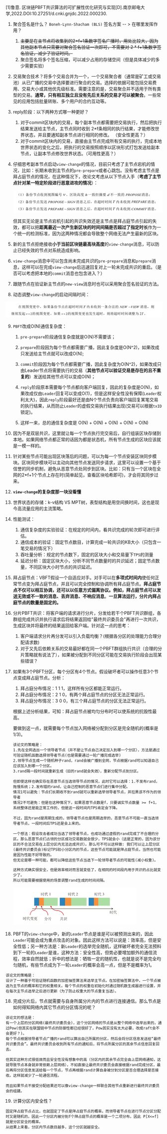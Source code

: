 [1]鲁意. 区块链PBFT共识算法的可扩展性优化研究与实现[D].南京邮电大学,2022.DOI:10.27251/d.cnki.gnjdc.2022.000230.



1. 聚合签名是什么？  `Boneh-Lynn-Shacham (BLS)` 签名方案  -- > 在哪里发挥作用？

   1. ~~主要是在主节点将收集到的2*f+1条数字签名广播时，用处比较大，因为其他副本节点只需要对聚合签名验证一次即可，不需要对 2 * f+1条数字签名验证，减少了验证时间。~~
   2. 聚合签名将多个签名压缩，可以减少占用的存储空间（但是具体减少的多少需要实验）

2. 交易聚合技术？将多个交易合并为一个，一个交易聚合者（通常是矿工或交易池）从已广播的交易中选择要进行聚合的交易。选择的依据可能包括交易费用、交易大小或其他优先级标准。需要注意的是，交易聚合并不适用于所有类型的交易。**通常，只有相互独立且没有先后关系的交易才可以被聚合**。一些常见的应用包括批量转账、多个用户的合约互动等。

3. reply阶段：以下两种方式哪一种更好？

   1. 对于commit区块内的交易，每个副本节点都需要把交易执行，然后把执行结果发送给主节点，主节点同时收到 2*f条相同的执行结果，才能修改世界状态，并且要通知副本节点进行相同的修改。 （安全性更高？）
   2. 对于commit区块内的交易，直接由主节点完成所有交易的执行，完成本地世界状态的变化之后，把执行的交易按照顺序以区块形式打包发送给副本节点，让副本节点修改世界状态。（可用性更高？）

4. 仔细思考副本节点启动`view-change`的情况，目前只考虑了主节点宕机的情况，比如：长期未收到主节点的`pre-prepare`或者心跳包。没有考虑主节点是拜占庭节点的情况，在这种情况下，改论文考虑从以下节点入手（**考虑了主节点针对某一特定阶段进行恶意进攻的情况**）：

   <img src="新东西.assets/image-20230719153110491-16897518829641.png" alt="image-20230719153110491" style="zoom:50%;" />

   但其实无论是主节点宕机引起的共识失效还是主节点是拜占庭节点引起的失效，都可以把**距离最近一次产生新区块的时间间隔是否超过了指定时长**作为一个统一的检测标准，因为这两种情况都会导致整个网络无法产生最新的区块。

5. 新的主节点拒绝接收**小于当前区块链最高块高度**的`view-change`消息，可以防止已经失效的节点对系统造成影响。
6. `view-change`消息中可以包含尚未完成共识的`pre-prepare`消息和`prepare`消息，这样可以在完成`view-change`后迅速回复对上一轮未完成共识的重启。（是否可以考虑把本地的`commit`消息也包含进入？）
7. 跟随节点在验证新主节点的`new-view`消息时也可以采用聚合签名验证的方法。
8. 动态调整`view-change`的启动间隔时间：

​	<img src="新东西.assets/image-20230719160107713.png" alt="image-20230719160107713" style="zoom:50%;" />



9. `PBFT`改成O(N)通信复杂度：

   1. `pre-prepare`阶段通信复杂度就是O(N)不需要该；

   2. `prepare`阶段因为每个节点都需要广播，因此复杂度是O(N^2)，如果改成只发送给主节点就可以改成O(N);
   3.  `commit`阶段因为每个节点都需要广播，因此复杂度为O(N^2)，如果改成只由Leader节点将需要执行的交易（**其他节点可以验证交易是存在的且不重复的**）发送给其他节点可以变成O(N)；
   4. `reply`阶段原本需要每个节点都向客户端回复，因此的复杂度是O(N)，如果改成仅由`Leader`回复可以变成O(1)，但是这样安全性没有保障(`Leader`权利太大)，因此`reply`阶段最好还是由N个节点负责向客户端回复某笔交易的执行结果，从而防止`Leader`的虚假交易执行结果出现(交易可以根据`txID`锁定)。
   5. 这样一来，总的通信复杂度是 O(N) + O(N) + O(N) + O(N) = O(N)
10. 因为不是双层共识，这里就让每一个节点执行完交易后，自行组装区块存储到本地。如果网络节点都正常的话因为都是状态机，所有节点生成的区块应该就是一模一样的。
11. 针对某些节点可能出现区块落后的问题，可以为每一个节点安装区块同步模块。区块同步模块可以主动向其他节点发送同步请求，这里可以设置一个基于信誉的同步机制，避免从恶意节点处同步到区块。比如：只有当一个区块在全网的2*f+1个节点上存在时(简单起见，查看区块哈希即可)，才会将其同步过来。
12. **`view-change`的复杂度那一块没看懂**
13. 世界状态的存储：k-v结构 VS MPT树，表型结构是用空间换时间，这也是现今高流量应用的主流策略。
14. 性能测试：

    1. 通信复杂度的实验验证：在规定的时间内，看共识完成的轮次即可进行评估。
    2. 通信成本的验证：固定节点数目，计算完成一轮共识的KB大小（只包含一笔交易的情况下）
    3. 吞吐量分析：规定的节点数下，固定的区块大小和交易量下`TPS`的测量
    4. 延迟分析：固定区块大小，分析不同节点数量时的共识延迟；固定节点数量，不同区块大小时节点的共识延迟。
15. 拜占庭节点：VBFT假设一个自适应对手。对手可以在**多项式时间内**使任何正常节点变为拜占庭节点，并且可以完全控制和协调所有拜占庭节点。**拜占庭节点不仅可以相互协调，还可以以任意方式偏离协议。**例如，拜占庭节点可以**发送无效或不一致的消息、丢弃消息、不响应消息**。**一旦算法运行，分片内拜占庭节点的数量是固定的。**

16. 分片PBFT共识：将客户端的请求进行分片，分发给若干个PBFT共识群组，各群组完成共识并执行请求后将结果返回给"最终共识委员会"再进行一次共识，生成区块并将最终的结果返回给客户端。针对这一点的思考：

    1. 客户端请求分片再分发可以引入负载均衡？(根据各分区的处理能力合理分配请求数)
    2. 对于又先后依赖关系的交易最好都在同一个PBFT群组执行共识（合理的分片策略就有说法了），如果被分配到不同分区可能在交易执行阶段会出现某些错误？

17. 如果有3个PBFT分区，每个分区有4个节点。假设破坏者可以操作任意3个节点变成拜占庭节点。分析：

    1. 拜占庭分布情况：1 1 1，这样所有分区都能正常运行。
    2. 拜占庭分布情况：2 1 0，有两个拜占庭节点的分区无法正常运行。
    3. 拜占庭分布情况：3 0 0，有三个拜占庭节点的分区无法正常运行。

    根据上述分析结果，可知：拜占庭节点被均匀分布时可以使系统的抗毁性最高。

    要做到这一点，就需要每个节点加入网络被分配到分区是完全随机的(概率是1/3)。

    ```
    该论文的策略是：
    1.先在全网选出一个领导者节点（并不是让节点自己决定加入到哪一个分区），方法是通过可验证随机函数选择领导者节点(也是需要通过一轮广播完成选举)
    2.领导节点生成一个随机种子rand，rand会被广播到全网，节点根据rand可以知道自己应该加入到哪一个分区。
    3.rand隔一段时间就重新生成（旧的rand就会失效），重新分配节点到分区。
    
    但即使这样也确实存在恶意节点当选领导节点的情况，此时它可以选择：1.不发布rand，拖慢系统；2.发布错的rand，让自己控制的恶意节点们进行集中分配。
    情况1可以避免：节点们长期收不到rand就可以重新选举领导者节点，并拉黑该不作为的领导者
    情况2不可避免：但是在这种情况下，如果恶意节点数是f，只要诚实节点数量 >= f+1，系统整体还是能正常工作的，但是这一段时间内TPS肯定会下降。
    
    不过，因为rand是周期生成的，领导者节点也是周期选举的，恶意节点不可能一直当选领导者节点，一段时间后TPS还是会上来的。
    
    一个想法：假设攻击者成功当选了领导者节点，也成功通过虚假的rand完成了不合理的分区。那么恶意节点们占领的分区成功交易数就会很少，TPS就会小（这是正常的，因为该分区的不合法交易在上层分区内无法达成共识）。那么可不可以这样做: 我们可以让上层分区(最终共识委员会)标记TPS较小分区内的节点，这些节点可能就是拜占庭节点，当然也可能是因为性能不好导致的。
    但无论是哪一种可能，都可以降低这些节点当选下一轮领导者节点的可能性(减小权重)。
    ```

    ```
    这种方式确实很安全，但是效率相对而言就变低了，在相同的时间段内用于共识的占比就变少了。
    所以可能需要根据使用的场景调整rand生成的时间间隔。
    ```

    <img src="新东西.assets/image-20230720150802917.png" alt="image-20230720150802917" style="zoom:50%;" />



17. PBFT的`view-change`中，新的`Leader`节点是谁是可以被预测出来的，因此`Leader`可能会成为重点攻击的对象。因此这样方法可以说是：效率高，但是安全性低；另一种方法是：新`Leader`的选举完全随机，这样破坏者完全无法预料到下一轮的`Leader`是谁，这种方法：安全性高，但势必要增加额外的通信流程，效率自然就低；折中的想法是：牺牲一定的随机性，也就是说不是完全均匀随机，有些节点成为下一轮`Leader`的概率会高一点，但是不是概率为1。

```
该论文的策略是：
设计了一种基于可验证随机函数的加密抽签算法来选举主节点。在加密抽签算法中，一个节点被选为主节点的概率和它的权重相关。每个节点的权重在初始化时通过随机数生成器进行设置，并在每次主节点选举之后进行更新（为了防止权重大的节点重复当选）。 
```

18. 完成分片后，节点就需要与自身所属分片内的节点进行连接通信。那么节点是如何得知网络内其它节点的分区情况的呢？

```
该论文的想法是：
有一个上层的分区网络(最终共识委员会)，这个分区网络的节点是从整个网络中选举出来的，通过Pow(但其实在联盟链中节点的防御性都已经很好了，Pow其实没有太大必要，改成raft会不会更好？)。
每个节点根据领导者节点广播的rand可以算出自己所属的分区，然后会将分区信息发送给“最终共识委员会”。最终共识委员会收到所有节点的通知后，将节点所属分区的其余节点信息回复回去。

但其实这种方式很低效而且安全性没有想象中的高（分区内的其余节点完全由上层网络通知，这就导致节点本身就非常依赖上层网络），不如直接让最终共识委员会直接根据rand完成分区，最后再将分区信息发送给每一个节点，节点再根据rand计算自身被分到分区是否合理选择是否接收。这样就减少了一轮通信流程。

而且如果节点不接受分配结果还可以像view-change一样联合其他节点重新进行最终共识委员会的组建。
```

19. 计算分区内安全性？

```
固定拜占庭节点占比，也就固定了节点是拜占庭节点的概率。而领导者节点在进行节点分区分配时又是随机的，因此一个分区内被分到f个拜占庭节点的概率是一个二项分布，因此 P[X<=f]就是分区安全的概率。
从结果上来看，分区内节点数目越多，这个分区就越安全。
```


